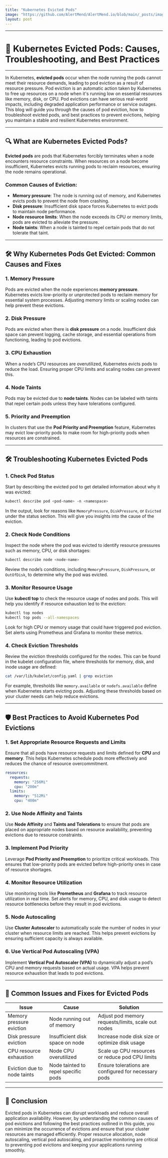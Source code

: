 ```yaml
---
title: "Kubernetes Evicted Pods"
image: "https://github.com/AlertMend/AlertMend.io/blob/main/_posts/images/evicted_pods.png?raw=true"
layout: post
---
```


---
# 🚨 **Kubernetes Evicted Pods: Causes, Troubleshooting, and Best Practices**
---

In Kubernetes, **evicted pods** occur when the node running the pods cannot meet their resource demands, leading to pod eviction as a result of resource pressure. Pod eviction is an automatic action taken by Kubernetes to free up resources on a node when it's running low on essential resources like memory, disk, or CPU. Pod evictions can have serious real-world impacts, including degraded application performance or service outages. This blog will guide you through the causes of pod eviction, how to troubleshoot evicted pods, and best practices to prevent evictions, helping you maintain a stable and resilient Kubernetes environment.

---

## 🔍 **What are Kubernetes Evicted Pods?**

**Evicted pods** are pods that Kubernetes forcibly terminates when a node encounters resource constraints. When resources on a node become insufficient, Kubernetes evicts running pods to reclaim resources, ensuring the node remains operational.

### Common Causes of Eviction:
- **Memory pressure**: The node is running out of memory, and Kubernetes evicts pods to prevent the node from crashing.
- **Disk pressure**: Insufficient disk space forces Kubernetes to evict pods to maintain node performance.
- **Node resource limits**: When the node exceeds its CPU or memory limits, pods are evicted to alleviate the pressure.
- **Node taints**: When a node is tainted to repel certain pods that do not tolerate that taint.

---

## 🛠️ **Why Kubernetes Pods Get Evicted: Common Causes and Fixes**

### 1. **Memory Pressure**
Pods are evicted when the node experiences **memory pressure**. Kubernetes evicts low-priority or unprotected pods to reclaim memory for essential system processes. Adjusting memory limits or scaling nodes can help prevent these evictions.

### 2. **Disk Pressure**
Pods are evicted when there is **disk pressure** on a node. Insufficient disk space can prevent logging, cache storage, and essential operations from functioning, leading to pod evictions.

### 3. **CPU Exhaustion**
When a node’s CPU resources are overutilized, Kubernetes evicts pods to reduce the load. Ensuring proper CPU limits and scaling nodes can prevent this.

### 4. **Node Taints**
Pods may be evicted due to **node taints**. Nodes can be labeled with taints that repel certain pods unless they have tolerations configured.

### 5. **Priority and Preemption**
In clusters that use the **Pod Priority and Preemption** feature, Kubernetes may evict low-priority pods to make room for high-priority pods when resources are constrained.

---

## 🛠️ **Troubleshooting Kubernetes Evicted Pods**

### 1. **Check Pod Status**
Start by describing the evicted pod to get detailed information about why it was evicted:
```bash
kubectl describe pod <pod-name> -n <namespace>
```
In the output, look for reasons like `MemoryPressure`, `DiskPressure`, or `Evicted` under the status section. This will give you insights into the cause of the eviction.

### 2. **Check Node Conditions**
Inspect the node where the pod was evicted to identify resource pressures such as memory, CPU, or disk shortages:
```bash
kubectl describe node <node-name>
```
Review the node’s conditions, including `MemoryPressure`, `DiskPressure`, or `OutOfDisk`, to determine why the pod was evicted.

### 3. **Monitor Resource Usage**
Use **kubectl top** to check the resource usage of nodes and pods. This will help you identify if resource exhaustion led to the eviction:
```bash
kubectl top nodes
kubectl top pods --all-namespaces
```
Look for high CPU or memory usage that could have triggered pod eviction. Set alerts using Prometheus and Grafana to monitor these metrics.

### 4. **Check Eviction Thresholds**
Review the eviction thresholds configured for the nodes. This can be found in the kubelet configuration file, where thresholds for memory, disk, and inode usage are defined:
```bash
cat /var/lib/kubelet/config.yaml | grep eviction
```
For example, thresholds like `memory.available` or `nodefs.available` define when Kubernetes starts evicting pods. Adjusting these thresholds based on your cluster needs can help reduce evictions.

---

## 🛡️ **Best Practices to Avoid Kubernetes Pod Evictions**

### 1. **Set Appropriate Resource Requests and Limits**
Ensure that all pods have resource requests and limits defined for **CPU** and **memory**. This helps Kubernetes schedule pods more effectively and reduces the chance of resource overcommitment.

```yaml
resources:
  requests:
    memory: "256Mi"
    cpu: "200m"
  limits:
    memory: "512Mi"
    cpu: "400m"
```

### 2. **Use Node Affinity and Taints**
Use **Node Affinity** and **Taints and Tolerations** to ensure that pods are placed on appropriate nodes based on resource availability, preventing evictions due to resource constraints.

### 3. **Implement Pod Priority**
Leverage **Pod Priority and Preemption** to prioritize critical workloads. This ensures that low-priority pods are evicted before high-priority ones in case of resource shortages.

### 4. **Monitor Resource Utilization**
Use monitoring tools like **Prometheus** and **Grafana** to track resource utilization in real time. Set alerts for memory, CPU, and disk usage to detect resource bottlenecks before they result in pod evictions.

### 5. **Node Autoscaling**
Use **Cluster Autoscaler** to automatically scale the number of nodes in your cluster when resource limits are reached. This helps prevent evictions by ensuring sufficient capacity is always available.

### 6. **Use Vertical Pod Autoscaling (VPA)**
Implement **Vertical Pod Autoscaler (VPA)** to dynamically adjust a pod’s CPU and memory requests based on actual usage. VPA helps prevent resource exhaustion that leads to pod evictions.

---

## 🔄 **Common Issues and Fixes for Evicted Pods**

| **Issue**                             | **Cause**                                   | **Solution** |
|---------------------------------------|---------------------------------------------|--------------|
| Memory pressure eviction              | Node running out of memory                  | Adjust pod memory requests/limits, scale out nodes |
| Disk pressure eviction                | Insufficient disk space on node             | Increase node disk size or optimize disk usage |
| CPU resource exhaustion               | Node CPU overutilized                       | Scale up CPU resources or reduce pod CPU limits |
| Eviction due to node taints           | Node tainted to repel specific pods         | Ensure tolerations are configured for necessary pods |

---

## 🚀 **Conclusion**

Evicted pods in Kubernetes can disrupt workloads and reduce overall application availability. However, by understanding the common causes of pod evictions and following the best practices outlined in this guide, you can minimize the occurrence of evictions and ensure that your cluster resources are managed efficiently. Proper resource allocation, node autoscaling, vertical pod autoscaling, and proactive monitoring are critical to preventing pod evictions and keeping your applications running smoothly.
